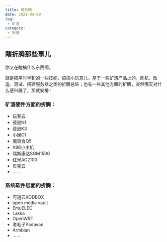 ```yaml
---
title: 瞎折腾
date: 2021-04-09
tag:
 - 矿渣
category: 
 - 折腾
---
```


## 瞎折腾那些事儿

你又在瞎搞什么东西啊。

就是把平时学到的一些技能，搞搞小玩意儿。基于一些矿渣产品上的，刷机、改造、测试、搭建服务器之类的折腾总结；也有一些其他方面的折腾，突然哪天对什么感兴趣了，那就安排！

### 矿渣硬件方面的折腾：

- 玩客云
- 斐逊N1
- 斐逊K3
- 小娱C1
- 魔百合Q5
- X86小主机
- 瑞斯康达SGM1500
- 红米AC2100
- 贝克云
- ......

### 系统软件层面的折腾：

- 可道云KODBOX
- open media vault
- EmuELEC
- Lakka
- OpenWRT
- 老毛子Padavan
- Armbian
- ......




